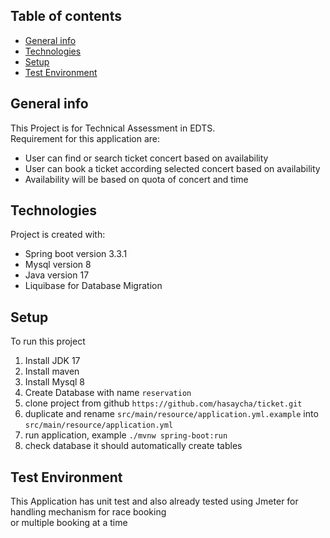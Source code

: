 ## Table of contents
* [General info](#general-info)
* [Technologies](#technologies)
* [Setup](#setup)
* [Test Environment](#test-environment)

## General info
This Project is for Technical Assessment in EDTS. <br />
Requirement for this application are: <br />
* User can find or search ticket concert based on availability
* User can book a ticket according selected concert based on availability
* Availability will be based on quota of concert and time

## Technologies
Project is created with:
* Spring boot version 3.3.1
* Mysql version 8
* Java version 17
* Liquibase for Database Migration

## Setup
To run this project
1. Install JDK 17
2. Install maven
3. Install Mysql 8
4. Create Database with name `reservation`
5. clone project from github `https://github.com/hasaycha/ticket.git`
6. duplicate and rename `src/main/resource/application.yml.example` into `src/main/resource/application.yml`
7. run application, example `./mvnw spring-boot:run`
8. check database it should automatically create tables

## Test Environment
This Application has unit test and also already tested using Jmeter for handling mechanism for race booking <br />
or multiple booking at a time